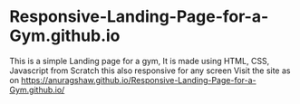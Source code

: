 # Responsive-Landing-Page-for-a-Gym.github.io
This is a simple Landing page for a gym, It is made using HTML, CSS, Javascript from Scratch this also responsive for any screen 
Visit the site as on https://anuragshaw.github.io/Responsive-Landing-Page-for-a-Gym.github.io/
